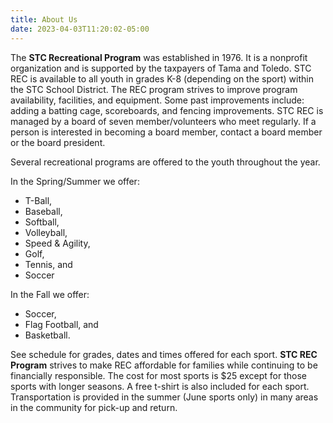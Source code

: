 ```yaml
---
title: About Us
date: 2023-04-03T11:20:02-05:00
---
```


The **STC Recreational Program** was established in 1976. It is a nonprofit organization and is supported by the taxpayers of Tama and Toledo. STC REC is available to all youth in grades K-8 (depending on the sport) within the STC School District. The REC program strives to improve program availability, facilities, and equipment. Some past improvements include: adding a batting cage, scoreboards, and fencing improvements. STC REC is managed by a board of seven member/volunteers who meet regularly. If a person is interested in becoming a board member, contact a board member or the board president.

Several recreational programs are offered to the youth throughout the year.

In the Spring/Summer we offer:

  - T-Ball,
  - Baseball,
  - Softball,
  - Volleyball,
  - Speed & Agility,
  - Golf,
  - Tennis, and
  - Soccer

In the Fall we offer:

  - Soccer,
  - Flag Football, and
  - Basketball.

See schedule for grades, dates and times offered for each sport.  **STC REC Program** strives to make REC affordable for families while continuing to be financially responsible. The cost for most sports is $25 except for those sports with longer seasons. A free t-shirt is also included for each sport. Transportation is provided in the summer (June sports only) in many areas in the community for pick-up and return.
